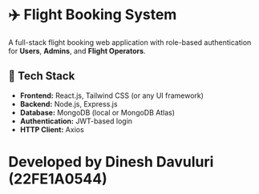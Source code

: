 # ✈️ Flight Booking System

A full-stack flight booking web application with role-based authentication for **Users**, **Admins**, and **Flight Operators**.

## 🧰 Tech Stack

- **Frontend:** React.js, Tailwind CSS (or any UI framework)
- **Backend:** Node.js, Express.js
- **Database:** MongoDB (local or MongoDB Atlas)
- **Authentication:** JWT-based login
- **HTTP Client:** Axios

# Developed by Dinesh Davuluri (22FE1A0544)

